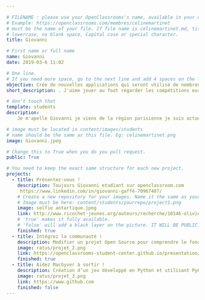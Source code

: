 ```yaml
---

# FILENAME : please use your OpenClassrooms's name, available in your url.
# Example: https://openclassrooms.com/membres/celinemartinet
# must be the name of your file. If file name is celinemartinet.md, title is celinemartinet.
# lowercase, no blank space, Capital case or special character.
title: Giovanni

# First name or full name
name: Giovanni
date: 2019-03-6 11:02

# One line.
# If you need more space, go to the next line and add 4 spaces on the left, as in 'description'.
objective: Crée de nouvelles applications qui seront utilisé de nombreuses fois.
short_description: . J'aime jouer au foot regarder les compétitions européennes,boire une bière avec des amis.

# don't touch that
template: students
description:
    Je m'apelle Giovanni je viens de la région parisienne je suis actuelement en reconversion à Taipei en République de chine.Passionné depuis le plus jeune age par l'univers Apple je reve de crée de nouvelle application afin de changer l' avenir.  

# image must be located in content/images/students
# name should be the same as this file. Eg: celinemartinet.png
image: Giovanni.jpeg

# Change this to True when you do you pull request.
public: True

# You need to keep the exact same structure for each new project.
projects:
  - title: Présentez-vous !
    description: Toujours Giovanni etudiant sur openclassroom.com
     https://www.linkedin.com/in/giovanni-gaffé-70967487/
    # Create a new repository for your images. Name it the same as your nickname and profile picture.
    # Image must be here: content/students/yourrepo/project1.png
    image: selfie antartique.jpeg
    link: http://www.ricochet-jeunes.org/auteurs/recherche/10146-olivier-vogel
    # 'true' makes it fully available.
    # 'false' will add a black layer on the picture. IT WILL BE PUBLIC!
    finished: true
  - title: Intégrez la communauté !
    description: Modifier un projet Open Source pour comprendre le fonctionnement de Git, de Github et des pull requests. 
    image: ratus/projet_2.png
    link: https://openclassrooms-student-center.github.io/presentation/students/ratus.html
    finished: true
  - title: Aidez MacGyver à sortir !
    description: Création d’un jeu développé en Python et utilisant PyGame.
    image: ratus/projet_3.png
    link: https://www.github.com
    finished: false
---
```


